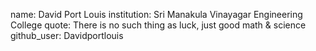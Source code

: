 name: David Port Louis
institution: Sri Manakula Vinayagar Engineering College
quote: There is no such thing as luck, just good math & science
github_user: Davidportlouis

